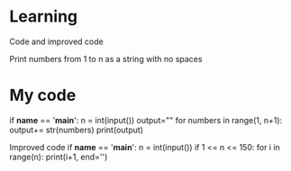 # Learning
Code and improved code

Print numbers from 1 to n as a string with no spaces
# My code
if __name__ == '__main__':
    n = int(input())
    output=""
    for numbers in range(1, n+1):
        output+= str(numbers)
    print(output)

Improved code
if __name__ == '__main__':
    n = int(input())
    if 1 <= n <= 150:
        for i in range(n):
            print(i+1, end='')
